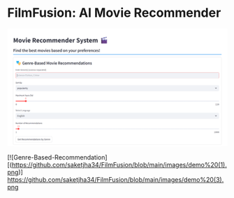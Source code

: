 # FilmFusion: AI Movie Recommender

![Home Page](https://github.com/saketjha34/FilmFusion/blob/main/images/demo%20(1).png)

[![Genre-Based-Recommendation][(https://github.com/saketjha34/FilmFusion/blob/main/images/demo%20(1).png)]
https://github.com/saketjha34/FilmFusion/blob/main/images/demo%20(3).png
